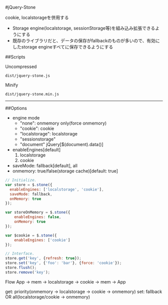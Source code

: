 #jQuery-Stone

cookie, localstorageを併用する

* Storage engine(localstorage, sessionStorage等)を組み込み拡張できるようにする
* 既存のライブラリだと、データの保存がfallbackのものが多いので、有効にしたstorage engineすべてに保存できるようにする

##Scripts

Uncompressed

    dist/jquery-stone.js

Minify

    dist/jquery-stone.min.js

--------

##Options
* engine mode
    * "none": onmemory only(force onmemory)
    * "cookie": cookie
    * "localstorage": localstorage
    * "sessionstorage"
    * "document" jQuery[$(document).data()]
* enableEngines[default]
   1. localstorage
   2. cookie
* saveMode: fallback[default], all
* onmemory: true/false(storage cache)[default: true]

```Javascript
// Initialize.
var store = $.stone({
  enableEngines: ['localstorage', 'cookie'],
  saveMode: fallback,
  onMemory: true
});

var storeOnMemory = $.stone({
    enableEngines: false,
    onMemory: true
});

var $cookie = $.stone({
    enableEngines: ['cookie']
});

// Interface.
store.get('key', {refresh: true});
store.set('key', {'foo': 'bar'}, {force: 'cookie'});
store.flush();
store.remove('key');
```

Flow
    App -> mem -> localstorage -> cookie -> mem -> App

get: priority(onmemory -> localstorage -> cookie -> onmemory)
set: fallback OR all(localstorage/cookie -> onmemory)

